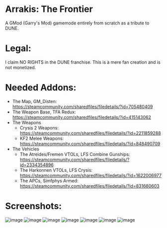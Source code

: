 # Arrakis: The Frontier
A GMod (Garry's Mod) gamemode entirely from scratch as a tribute to DUNE.

# Legal:
I claim NO RIGHTS in the DUNE franchise. This is a mere fan creation and is not monetized.

# Needed Addons:
- The Map, GM_Disten: https://steamcommunity.com/sharedfiles/filedetails/?id=705480409
- The Weapon Base, TFA Redux: https://steamcommunity.com/sharedfiles/filedetails/?id=415143062  
- The Weapons
  - Crysis 2 Weapons: https://steamcommunity.com/sharedfiles/filedetails/?id=2211859288
  - KF2 Melee Weapons: https://steamcommunity.com/sharedfiles/filedetails/?id=848490709
- The Vehicles
  - The Atreides/Fremen VTOLs, LFS Combine Gunships: https://steamcommunity.com/sharedfiles/filedetails/?id=2334354896
  - The Harkonnen VTOLs, LFS Crysis: https://steamcommunity.com/sharedfiles/filedetails/?id=1622006977
  - The APCs, Simfphys Armed: https://steamcommunity.com/sharedfiles/filedetails/?id=831680603

# Screenshots:
![image](https://user-images.githubusercontent.com/63636914/141966093-501dce6d-f1ea-4097-801a-895864dfaa22.png)
![image](https://user-images.githubusercontent.com/63636914/141681835-ff6f900d-410d-4258-8aab-344d2a30c1ad.png)
![image](https://user-images.githubusercontent.com/63636914/141681788-5154b875-d4a6-425f-965f-34695cd8d575.png)
![image](https://user-images.githubusercontent.com/63636914/141846443-3f2b9e75-21f4-4701-b770-ee0bfaea4b2c.png)
![image](https://user-images.githubusercontent.com/63636914/141928844-7b3245a6-b35d-4dd2-bfcc-06679854b0a0.png)
![image](https://user-images.githubusercontent.com/63636914/141958236-6d9dab8d-b387-438f-a692-7d3c56f748fd.png)
![image](https://user-images.githubusercontent.com/63636914/141958437-c36bafe7-038e-497f-9485-bdefc4dfced2.png)
